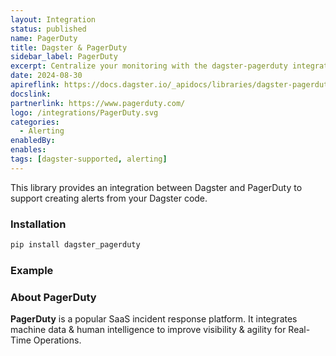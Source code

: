 ```yaml
---
layout: Integration
status: published
name: PagerDuty
title: Dagster & PagerDuty
sidebar_label: PagerDuty
excerpt: Centralize your monitoring with the dagster-pagerduty integration.
date: 2024-08-30
apireflink: https://docs.dagster.io/_apidocs/libraries/dagster-pagerduty
docslink:
partnerlink: https://www.pagerduty.com/
logo: /integrations/PagerDuty.svg
categories:
  - Alerting
enabledBy:
enables:
tags: [dagster-supported, alerting]
---
```




This library provides an integration between Dagster and PagerDuty to support creating alerts from your Dagster code.

### Installation

```bash
pip install dagster_pagerduty
```

### Example

<CodeExample filePath="integrations/pagerduty.py" language="python" />

### About PagerDuty

**PagerDuty** is a popular SaaS incident response platform. It integrates machine data & human intelligence to improve visibility & agility for Real-Time Operations.
